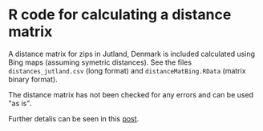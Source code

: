 # R code for calculating a distance matrix
 
A distance matrix for zips in Jutland, Denmark is included calculated using Bing maps (assuming symetric distances).
See the files `distances_jutland.csv` (long format) and `distanceMatBing.RData` (matrix binary format).

The distance matrix has not been checked for any errors and can be used "as is".

Further detalis can be seen in this [post](http://www.research.relund.dk/?p=580]).
